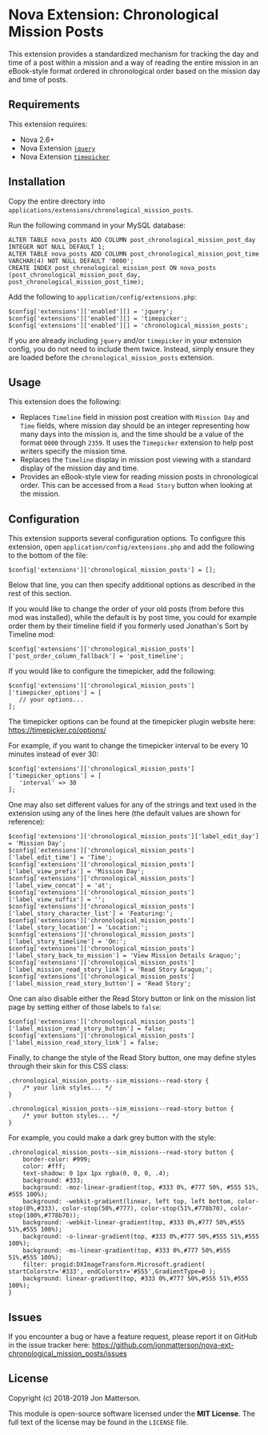 # Nova Extension: Chronological Mission Posts

This extension provides a standardized mechanism for tracking the day and time of a post within a mission and a way of reading the entire mission in an eBook-style format ordered in chronological order based on the mission day and time of posts.

## Requirements

This extension requires:

- Nova 2.6+
- Nova Extension [`jquery`](https://github.com/jonmatterson/nova-ext-jquery)
- Nova Extension [`timepicker`](https://github.com/jonmatterson/nova-ext-timepicker)

## Installation

Copy the entire directory into `applications/extensions/chronological_mission_posts`.

Run the following command in your MySQL database:

```
ALTER TABLE nova_posts ADD COLUMN post_chronological_mission_post_day INTEGER NOT NULL DEFAULT 1;
ALTER TABLE nova_posts ADD COLUMN post_chronological_mission_post_time VARCHAR(4) NOT NULL DEFAULT '0000';
CREATE INDEX post_chronological_mission_post ON nova_posts (post_chronological_mission_post_day, post_chronological_mission_post_time);
```

Add the following to `application/config/extensions.php`:

```
$config['extensions']['enabled'][] = 'jquery';
$config['extensions']['enabled'][] = 'timepicker';
$config['extensions']['enabled'][] = 'chronological_mission_posts';
```

If you are already including `jquery` and/or `timepicker` in your extension config, you do not need to include them twice. Instead, simply ensure they are loaded before the `chronological_mission_posts` extension.

## Usage

This extension does the following:

* Replaces `Timeline` field in mission post creation with `Mission Day` and `Time` fields, where mission day should be an integer representing how many days into the mission is, and the time should be a value of the format `0000` through `2359`. It uses the `Timepicker` extension to help post writers specify the mission time.
* Replaces the  `Timeline` display in mission post viewing with a standard display of the mission day and time.
* Provides an eBook-style view for reading mission posts in chronological order. This can be accessed from a `Read Story` button when looking at the mission.

## Configuration

This extension supports several configuration options. To configure this extension, open `application/config/extensions.php` and add the following to the bottom of the file:

```
$config['extensions']['chronological_mission_posts'] = [];
```

Below that line, you can then specify additional options as described in the rest of this section.

If you would like to change the order of your old posts (from before this mod was installed), while the default is by post time, you could for example order them by their timeline field if you formerly used Jonathan's Sort by Timeline mod:

```
$config['extensions']['chronological_mission_posts']['post_order_column_fallback'] = 'post_timeline';
```

If you would like to configure the timepicker, add the following:

```
$config['extensions']['chronological_mission_posts']['timepicker_options'] = [
   // your options...
];
```

The timepicker options can be found at the timepicker plugin website here:
https://timepicker.co/options/

For example, if you want to change the timepicker interval to be every 10 minutes instead of ever 30:

```
$config['extensions']['chronological_mission_posts']['timepicker_options'] = [
   'interval' => 30
];
```

One may also set different values for any of the strings and text used in the extension using any of the lines here (the default values are shown for reference):

```
$config['extensions']['chronological_mission_posts']['label_edit_day'] = 'Mission Day';
$config['extensions']['chronological_mission_posts']['label_edit_time'] = 'Time';
$config['extensions']['chronological_mission_posts']['label_view_prefix'] = 'Mission Day';
$config['extensions']['chronological_mission_posts']['label_view_concat'] = 'at';
$config['extensions']['chronological_mission_posts']['label_view_suffix'] = '';
$config['extensions']['chronological_mission_posts']['label_story_character_list'] = 'Featuring:';
$config['extensions']['chronological_mission_posts']['label_story_location'] = 'Location:';
$config['extensions']['chronological_mission_posts']['label_story_timeline'] = 'On:';
$config['extensions']['chronological_mission_posts']['label_story_back_to_mission'] = 'View Mission Details &raquo;';
$config['extensions']['chronological_mission_posts']['label_mission_read_story_link'] = 'Read Story &raquo;';
$config['extensions']['chronological_mission_posts']['label_mission_read_story_button'] = 'Read Story';
```

One can also disable either the Read Story button or link on the mission list page by setting either of those labels to `false`:

```
$config['extensions']['chronological_mission_posts']['label_mission_read_story_button'] = false;
$config['extensions']['chronological_mission_posts']['label_mission_read_story_link'] = false;
```

Finally, to change the style of the Read Story button, one may define styles through their skin for this CSS class:

```
.chronological_mission_posts--sim_missions--read-story {
    /* your link styles... */
}

.chronological_mission_posts--sim_missions--read-story button {
    /* your button styles... */
}
```

For example, you could make a dark grey button with the style:

```
.chronological_mission_posts--sim_missions--read-story button {
    border-color: #999;
    color: #fff;
    text-shadow: 0 1px 1px rgba(0, 0, 0, .4);
    background: #333;
    background: -moz-linear-gradient(top, #333 0%, #777 50%, #555 51%, #555 100%);
    background: -webkit-gradient(linear, left top, left bottom, color-stop(0%,#333), color-stop(50%,#777), color-stop(51%,#778b70), color-stop(100%,#778b70));
    background: -webkit-linear-gradient(top, #333 0%,#777 50%,#555 51%,#555 100%);
    background: -o-linear-gradient(top, #333 0%,#777 50%,#555 51%,#555 100%);
    background: -ms-linear-gradient(top, #333 0%,#777 50%,#555 51%,#555 100%);
    filter: progid:DXImageTransform.Microsoft.gradient( startColorstr='#333', endColorstr='#555',GradientType=0 );
    background: linear-gradient(top, #333 0%,#777 50%,#555 51%,#555 100%);
}
```

## Issues

If you encounter a bug or have a feature request, please report it on GitHub in the issue tracker here: https://github.com/jonmatterson/nova-ext-chronological_mission_posts/issues

## License

Copyright (c) 2018-2019 Jon Matterson.

This module is open-source software licensed under the **MIT License**. The full text of the license may be found in the `LICENSE` file.
